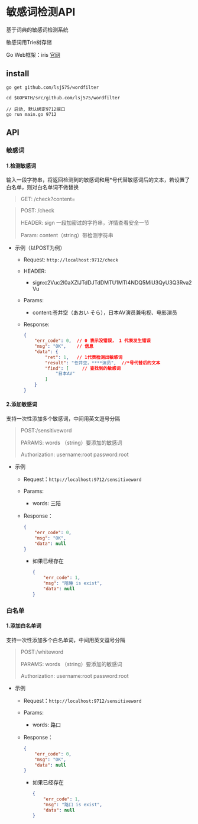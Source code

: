 # 敏感词检测API

基于词典的敏感词检测系统

敏感词用Trie树存储

Go Web框架：iris [官网](https://studyiris.com/)

## install

```shell
go get github.com/lsj575/wordfilter

cd $GOPATH/src/github.com/lsj575/wordfilter

// 启动, 默认绑定9712端口
go run main.go 9712
```

## API

### 敏感词

#### 1.检测敏感词

输入一段字符串，将返回检测到的敏感词和用*号代替敏感词后的文本，若设置了白名单，则对白名单词不做替换

> GET: /check?content=

> POST: /check
>
> HEADER: sign 一段加密过的字符串，详情查看安全一节
>
> Param: content（string）带检测字符串

- 示例（以POST为例）

  - Request: `http://localhost:9712/check`

  - HEADER:

    - sign:c2Vuc2l0aXZlJTdDJTdDMTU1MTI4NDQ5MiU3QyU3Q3Rva2Vu

  - Params:

    - content:苍井空（あおい そら），日本AV演员兼电视、电影演员

  - Response:

    ```json
    {
        "err_code": 0,  // 0 表示没错误， 1 代表发生错误
        "msg": "OK",    // 信息
        "data": {
            "ret": 1,   // 1代表检测出敏感词
            "result": "苍井空，****演员",  //*号代替后的文本
            "find": [     // 查找到的敏感词
                "日本AV"
            ]
        }
    }
    ```

#### 2.添加敏感词

支持一次性添加多个敏感词，中间用英文逗号分隔

> POST:/sensitiveword
>
> PARAMS: words （string）要添加的敏感词
>
> Authorization: username:root password:root

- 示例

  - Request：`http://localhost:9712/sensitiveword`

  - Params:

    - words: 三陪

  - Response：

    ```json
    {
        "err_code": 0,
        "msg": "OK",
        "data": null
    }
    ```

    - 如果已经存在

      ```json
      {
          "err_code": 1,
          "msg": "陪睡 is exist",
          "data": null
      }
      ```

### 白名单

#### 1.添加白名单词

支持一次性添加多个白名单词，中间用英文逗号分隔

> POST:/whiteword
>
> PARAMS: words （string）要添加的敏感词
>
> Authorization: username:root password:root

- 示例

  - Request：`http://localhost:9712/sensitiveword`

  - Params:

    - words: 路口

  - Response：

    ```json
    {
        "err_code": 0,
        "msg": "OK",
        "data": null
    }
    ```

    - 如果已经存在

      ```json
      {
          "err_code": 1,
          "msg": "路口 is exist",
          "data": null
      }
      ```

